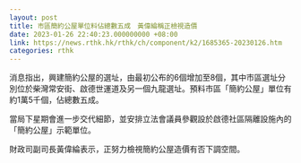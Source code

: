 ```yaml
---
layout: post
title: 市區簡約公屋單位料佔總數五成　黃偉綸稱正檢視造價
date: 2023-01-26 22:40:23.000000000 +08:00
link: https://news.rthk.hk/rthk/ch/component/k2/1685365-20230126.htm
categories: rthk
---
```


消息指出，興建簡約公屋的選址，由最初公布的6個增加至8個，其中市區選址分別位於柴灣常安街、啟德世運道及另一個九龍選址。預料市區「簡約公屋」單位有約1萬5千個，佔總數五成。

當局下星期會進一步交代細節，並安排立法會議員參觀設於啟德社區隔離設施內的「簡約公屋」示範單位。

財政司副司長黃偉綸表示，正努力檢視簡約公屋造價有否下調空間。
